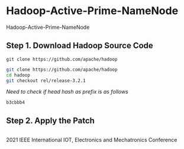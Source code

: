 # Hadoop-Active-Prime-NameNode
Hadoop-Active-Prime-NameNode

## Step 1. Download Hadoop Source Code
`git clone https://github.com/apache/hadoop`

```bash
git clone https://github.com/apache/hadoop
cd hadoop
git checkout rel/release-3.2.1
```
*Need to check if head hash as prefix is as follows*
```
b3cbbb4
```

## Step 2. Apply the Patch
```bash

```


2021 IEEE International IOT, Electronics and Mechatronics Conference
